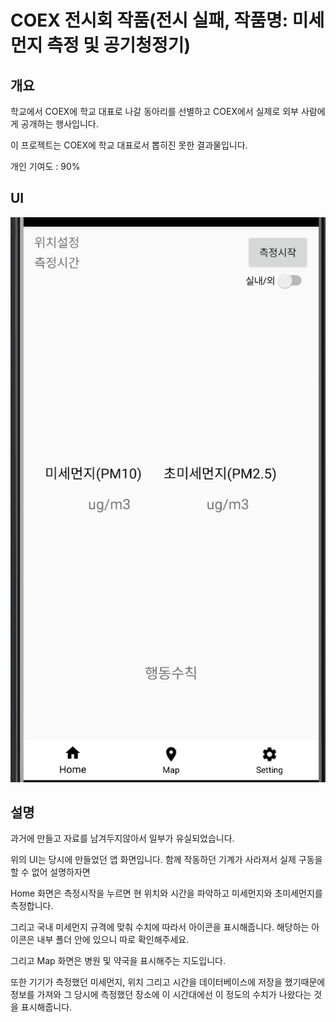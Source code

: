 # COEX 전시회 작품(전시 실패, 작품명: 미세먼지 측정 및 공기청정기)

## 개요

학교에서 COEX에 학교 대표로 나갈 동아리를 선별하고 COEX에서 실제로 외부 사람에게 공개하는 행사입니다.

이 프로젝트는 COEX에 학교 대표로서 뽑히진 못한 결과물입니다.

개인 기여도 : 90%

## UI

![MainScreen](https://github.com/seungwoo505/2018COEX/blob/main/mainScreen.png)

## 설명

과거에 만들고 자료를 남겨두지않아서 일부가 유실되었습니다.

위의 UI는 당시에 만들었던 앱 화면입니다. 함께 작동하던 기계가 사라져서 실제 구동을 할 수 없어 설명하자면

Home 화면은 측정시작을 누르면 현 위치와 시간을 파악하고 미세먼지와 초미세먼지를 측정합니다.

그리고 국내 미세먼지 규격에 맞춰 수치에 따라서 아이콘을 표시해줍니다. 해당하는 아이콘은 내부 폴더 안에 있으니 따로 확인해주세요.

그리고 Map 화면은 병원 및 약국을 표시해주는 지도입니다.

또한 기기가 측정했던 미세먼지, 위치 그리고 시간을 데이터베이스에 저장을 했기때문에 
정보를 가져와 그 당시에 측정했던 장소에 이 시간대에선 이 정도의 수치가 나왔다는 것을 표시해줍니다.

